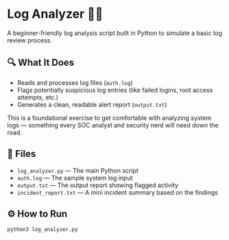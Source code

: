 # Log Analyzer 🕵️‍♀️

A beginner-friendly log analysis script built in Python to simulate a basic log review process.

## 🔍 What It Does

- Reads and processes log files (`auth.log`)
- Flags potentially suspicious log entries (like failed logins, root access attempts, etc.)
- Generates a clean, readable alert report (`output.txt`)

This is a foundational exercise to get comfortable with analyzing system logs — something every SOC analyst and security nerd will need down the road.

## 📁 Files

- `log_analyzer.py` — The main Python script
- `auth.log` — The sample system log input
- `output.txt` — The output report showing flagged activity
- `incident_report.txt` — A mini incident summary based on the findings

## ⚙️ How to Run

```bash
python3 log_analyzer.py
